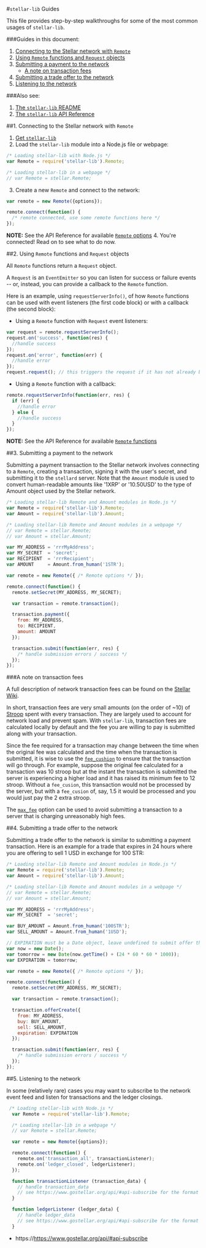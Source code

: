#`stellar-lib` Guides

This file provides step-by-step walkthroughs for some of the most common usages of `stellar-lib`.

###Guides in this document:

1. [Connecting to the Stellar network with `Remote`](GUIDES.md#1-connecting-to-the-stellar-network-with-remote)
2. [Using `Remote` functions and `Request` objects](GUIDES.md#2-using-remote-functions-and-request-objects)
3. [Submitting a payment to the network](GUIDES.md#3-submitting-a-payment-to-the-network)
   * [A note on transaction fees](GUIDES.md#a-note-on-transaction-fees)
4. [Submitting a trade offer to the network](GUIDES.md#4-submitting-a-trade-offer-to-the-network)
5. [Listening to the network](GUIDES.md#5-listening-to-the-network)


###Also see:

1. [The `stellar-lib` README](../README.md)
2. [The `stellar-lib` API Reference](REFERENCE.md)

##1. Connecting to the Stellar network with `Remote`

1. [Get `stellar-lib`](README.md#getting-stellar-lib)
2. Load the `stellar-lib` module into a Node.js file or webpage:
  ```js
  /* Loading stellar-lib with Node.js */
  var Remote = require('stellar-lib').Remote;

  /* Loading stellar-lib in a webpage */
  // var Remote = stellar.Remote;
  ```
3. Create a new `Remote` and connect to the network:
  ```js
  var remote = new Remote({options});

  remote.connect(function() {
    /* remote connected, use some remote functions here */
  });
  ```
  __NOTE:__ See the API Reference for available [`Remote` options](REFERENCE.md#1-remote-options)
4. You're connected! Read on to see what to do now.


##2. Using `Remote` functions and `Request` objects

All `Remote` functions return a `Request` object. 

A `Request` is an `EventEmitter` so you can listen for success or failure events -- or, instead, you can provide a callback to the `Remote` function.

Here is an example, using `requestServerInfo()`, of how `Remote` functions can be used with event listeners (the first code block) or with a callback (the second block):

+ Using a `Remote` function with `Request` event listeners:
```js
var request = remote.requestServerInfo();
request.on('success', function(res) {
  //handle success
});
request.on('error', function(err) {
  //handle error
});
request.request(); // this triggers the request if it has not already been sent to the server
```

+ Using a `Remote` function with a callback:
```js
remote.requestServerInfo(function(err, res) {
  if (err) {
    //handle error
  } else {
    //handle success
  }
});
```

__NOTE:__ See the API Reference for available [`Remote` functions](REFERENCE.md#2-remote-functions)




##3. Submitting a payment to the network

Submitting a payment transaction to the Stellar network involves connecting to a `Remote`, creating a transaction, signing it with the user's secret, and submitting it to the `stellard` server. Note that the `Amount` module is used to convert human-readable amounts like '1XRP' or '10.50USD' to the type of Amount object used by the Stellar network.

```js
/* Loading stellar-lib Remote and Amount modules in Node.js */ 
var Remote = require('stellar-lib').Remote;
var Amount = require('stellar-lib').Amount;

/* Loading stellar-lib Remote and Amount modules in a webpage */
// var Remote = stellar.Remote;
// var Amount = stellar.Amount;

var MY_ADDRESS = 'rrrMyAddress';
var MY_SECRET  = 'secret';
var RECIPIENT  = 'rrrRecipient';
var AMOUNT     = Amount.from_human('1STR');

var remote = new Remote({ /* Remote options */ });

remote.connect(function() {
  remote.setSecret(MY_ADDRESS, MY_SECRET);

  var transaction = remote.transaction();

  transaction.payment({
    from: MY_ADDRESS, 
    to: RECIPIENT, 
    amount: AMOUNT
  });

  transaction.submit(function(err, res) {
    /* handle submission errors / success */
  });
});
```

###A note on transaction fees

A full description of network transaction fees can be found on the [Stellar Wiki](https://wiki.gostellar.org/Transaction_Fee).

In short, transaction fees are very small amounts (on the order of ~10) of [Stroop](https://wiki.gostellar.org/Stroop) spent with every transaction. They are largely used to account for network load and prevent spam. With `stellar-lib`, transaction fees are calculated locally by default and the fee you are willing to pay is submitted along with your transaction.

Since the fee required for a transaction may change between the time when the original fee was calculated and the time when the transaction is submitted, it is wise to use the [`fee_cushion`](REFERENCE.md#1-remote-options) to ensure that the transaction will go through. For example, suppose the original fee calculated for a transaction was 10 stroop but at the instant the transaction is submitted the server is experiencing a higher load and it has raised its minimum fee to 12 stroop. Without a `fee_cusion`, this transaction would not be processed by the server, but with a `fee_cusion` of, say, 1.5 it would be processed and you would just pay the 2 extra stroop.

The [`max_fee`](REFERENCE.md#1-remote-options) option can be used to avoid submitting a transaction to a server that is charging unreasonably high fees.


##4. Submitting a trade offer to the network

Submitting a trade offer to the network is similar to submitting a payment transaction. Here is an example for a trade that expires in 24 hours where you are offering to sell 1 USD in exchange for 100 STR:

```js
/* Loading stellar-lib Remote and Amount modules in Node.js */ 
var Remote = require('stellar-lib').Remote;
var Amount = require('stellar-lib').Amount;

/* Loading stellar-lib Remote and Amount modules in a webpage */
// var Remote = stellar.Remote;
// var Amount = stellar.Amount;

var MY_ADDRESS = 'rrrMyAddress';
var MY_SECRET  = 'secret';

var BUY_AMOUNT = Amount.from_human('100STR');
var SELL_AMOUNT = Amount.from_human('1USD');

// EXPIRATION must be a Date object, leave undefined to submit offer that won't expire
var now = new Date();
var tomorrow = new Date(now.getTime() + (24 * 60 * 60 * 1000));
var EXPIRATION = tomorrow;

var remote = new Remote({ /* Remote options */ });

remote.connect(function() {
  remote.setSecret(MY_ADDRESS, MY_SECRET);

  var transaction = remote.transaction();

  transaction.offerCreate({
    from: MY_ADDRESS, 
    buy: BUY_AMOUNT, 
    sell: SELL_AMOUNT, 
    expiration: EXPIRATION
  });

  transaction.submit(function(err, res) {
    /* handle submission errors / success */
  });
});
```

##5. Listening to the network

In some (relatively rare) cases you may want to subscribe to the network event feed and listen for transactions and the ledger closings.

```js
 /* Loading stellar-lib with Node.js */
  var Remote = require('stellar-lib').Remote;

  /* Loading stellar-lib in a webpage */
  // var Remote = stellar.Remote;

  var remote = new Remote({options});

  remote.connect(function() {
    remote.on('transaction_all', transactionListener);
    remote.on('ledger_closed', ledgerListener);
  });

  function transactionListener (transaction_data) {
    // handle transaction_data
    // see https://www.gostellar.org/api/#api-subscribe for the format of transaction_data
  }

  function ledgerListener (ledger_data) {
    // handle ledger_data
    // see https://www.gostellar.org/api/#api-subscribe for the format of ledger_data
  }
```
* https://https://www.gostellar.org/api/#api-subscribe

